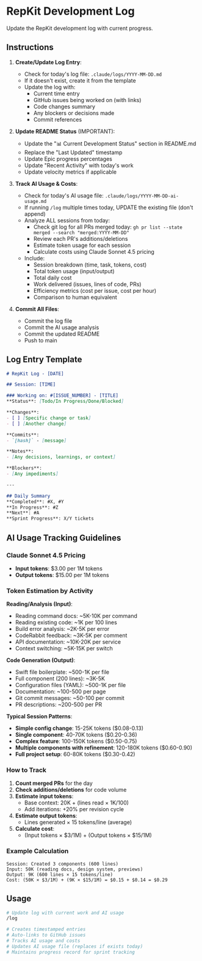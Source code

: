 # RepKit Development Log

Update the RepKit development log with current progress.

## Instructions

1. **Create/Update Log Entry**:
   - Check for today's log file: `.claude/logs/YYYY-MM-DD.md`
   - If it doesn't exist, create it from the template
   - Update the log with:
     - Current time entry
     - GitHub issues being worked on (with links)
     - Code changes summary
     - Any blockers or decisions made
     - Commit references

2. **Update README Status** (IMPORTANT):
   - Update the "📊 Current Development Status" section in README.md
   - Replace the "Last Updated" timestamp
   - Update Epic progress percentages
   - Update "Recent Activity" with today's work
   - Update velocity metrics if applicable

3. **Track AI Usage & Costs**:
   - Check for today's AI usage file: `.claude/logs/YYYY-MM-DD-ai-usage.md`
   - If running `/log` multiple times today, UPDATE the existing file (don't append)
   - Analyze ALL sessions from today:
     - Check git log for all PRs merged today: `gh pr list --state merged --search "merged:YYYY-MM-DD"`
     - Review each PR's additions/deletions
     - Estimate token usage for each session
     - Calculate costs using Claude Sonnet 4.5 pricing
   - Include:
     - Session breakdown (time, task, tokens, cost)
     - Total token usage (input/output)
     - Total daily cost
     - Work delivered (issues, lines of code, PRs)
     - Efficiency metrics (cost per issue, cost per hour)
     - Comparison to human equivalent

4. **Commit All Files**:
   - Commit the log file
   - Commit the AI usage analysis
   - Commit the updated README
   - Push to main

## Log Entry Template

```markdown
# RepKit Log - [DATE]

## Session: [TIME]

### Working on: #[ISSUE_NUMBER] - [TITLE]
**Status**: [Todo/In Progress/Done/Blocked]

**Changes**:
- [ ] [Specific change or task]
- [ ] [Another change]

**Commits**:
- `[hash]` - [message]

**Notes**:
- [Any decisions, learnings, or context]

**Blockers**:
- [Any impediments]

---

## Daily Summary
**Completed**: #X, #Y
**In Progress**: #Z
**Next**: #A
**Sprint Progress**: X/Y tickets
```

## AI Usage Tracking Guidelines

### Claude Sonnet 4.5 Pricing
- **Input tokens**: $3.00 per 1M tokens
- **Output tokens**: $15.00 per 1M tokens

### Token Estimation by Activity

**Reading/Analysis (Input)**:
- Reading command docs: ~5K-10K per command
- Reading existing code: ~1K per 100 lines
- Build error analysis: ~2K-5K per error
- CodeRabbit feedback: ~3K-5K per comment
- API documentation: ~10K-20K per service
- Context switching: ~5K-15K per switch

**Code Generation (Output)**:
- Swift file boilerplate: ~500-1K per file
- Full component (200 lines): ~3K-5K
- Configuration files (YAML): ~500-1K per file
- Documentation: ~100-500 per page
- Git commit messages: ~50-100 per commit
- PR descriptions: ~200-500 per PR

**Typical Session Patterns**:
- **Simple config change**: 15-25K tokens ($0.08-0.13)
- **Single component**: 40-70K tokens ($0.20-0.36)
- **Complex feature**: 100-150K tokens ($0.50-0.75)
- **Multiple components with refinement**: 120-180K tokens ($0.60-0.90)
- **Full project setup**: 60-80K tokens ($0.30-0.42)

### How to Track
1. **Count merged PRs** for the day
2. **Check additions/deletions** for code volume
3. **Estimate input tokens**:
   - Base context: 20K + (lines read × 1K/100)
   - Add iterations: +20% per revision cycle
4. **Estimate output tokens**:
   - Lines generated × 15 tokens/line (average)
5. **Calculate cost**:
   - (Input tokens × $3/1M) + (Output tokens × $15/1M)

### Example Calculation
```
Session: Created 3 components (600 lines)
Input: 50K (reading docs, design system, previews)
Output: 9K (600 lines × 15 tokens/line)
Cost: (50K × $3/1M) + (9K × $15/1M) = $0.15 + $0.14 = $0.29
```

## Usage

```bash
# Update log with current work and AI usage
/log

# Creates timestamped entries
# Auto-links to GitHub issues
# Tracks AI usage and costs
# Updates AI usage file (replaces if exists today)
# Maintains progress record for sprint tracking
```